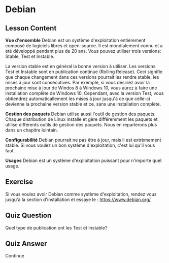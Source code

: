 # Debian

## Lesson Content

<b>Vue d'ensemble</b>
Debian est un système d'exploitation entièrement composé de logiciels libres et open-source. Il est mondialement connu et a été développé pendant plus de 20 ans. Vous pouvez utiliser trois versions: Stable, Test et Instable. 

La version stable est en général la bonne version à utiliser. Les versions Test et Instable sont en publication continue (Rolling Release). Ceci signifie que chaque changement dans ces versions pourrait les rendre stable, les mises à jour sont consécutives. Par exemple, si vous désiriez avoir la prochaine mise à jour de Windos 8 à Windows 10, vous aurez à faire une installation complète de Windows 10. Cependant, avec la version Test, vous obtiendrez automaticallement les mises à jour jusqu'à ce que celle-ci devienne la prochaine version stable et ce, sans une installation complète. 

<b>Gestion des paquets</b>
Debian utilise aussi l'outil de gestion des paquets. Chaque distribution de Linux installe et gère différemment les paquets et utilise différents outils de gestion des paquets. Nous en reparlerons plus dans un chapitre lointain. 

<b>Configurabilité</b>
Debian pourrait ne pas être à jour, mais il est extrèmement stable. Si vous voulez un bon système d'exploitation, c'est lui qu'il vous faut.

<b>Usages</b>
Debian est un système d'exploitation puissant pour n'importe quel usage.


## Exercise

Si vous voulez avoir Debian comme système d'exploitation, rendez vous jusqu'à la section d'installation et essaye le : <a href='https://www.debian.org/'>https://www.debian.org/</a>

## Quiz Question

Quel type de publication ont les Test et Instable?

## Quiz Answer

Continue

